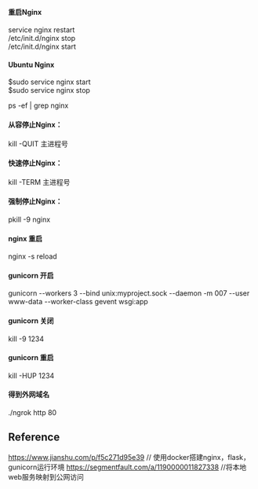 #### 重启Nginx

service nginx restart  
/etc/init.d/nginx stop  
/etc/init.d/nginx start  

#### Ubuntu Nginx

$sudo service nginx start  
$sudo service nginx stop  


ps -ef | grep nginx

#### 从容停止Nginx：
kill -QUIT 主进程号

#### 快速停止Nginx：
kill -TERM 主进程号

#### 强制停止Nginx：
pkill -9 nginx

#### nginx 重启
nginx -s reload

#### gunicorn 开启
gunicorn --workers 3 --bind unix:myproject.sock --daemon -m 007 --user www-data --worker-class gevent wsgi:app

#### gunicorn 关闭
kill -9 1234

#### gunicorn 重启
kill -HUP 1234

#### 得到外网域名
./ngrok  http 80

## Reference
https://www.jianshu.com/p/f5c271d95e39        // 使用docker搭建nginx，flask，gunicorn运行环境
https://segmentfault.com/a/1190000011827338    //将本地web服务映射到公网访问

